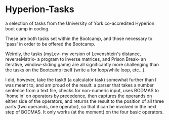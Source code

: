 # Hyperion-Tasks
a selection of tasks from the University of York co-accredited Hyperion boot camp in coding.

These are both tasks set within the Bootcamp, and those necessary to 'pass' in order to be offered the Bootcamp.

Weirdly, the tasks (myLev- my version of Levenshtein's distance, reverseMatrix- a program to inverse matrices, and Prison Break- an iterative, window-sliding game) are all significantly more challenging than the tasks on the Bootcamp itself (write a for loop/while loop, etc...).

I did, however, take the task9 (a calculator task) somewhat further than I was meant to, and am proud of the result: a parser that takes a number sentence from a text file, checks for non-numeric input, uses BODMAS to 'home in' on operators by precedence, then captures the operands on either side of the operators, and returns the result to the position of all three parts (two operands, one operator), so that it can be involved in the next step of BODMAS. It only works (at the moment) on the four basic operators.
